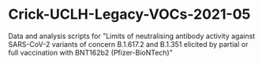 # Crick-UCLH-Legacy-VOCs-2021-05
Data and analysis scripts for "Limits of neutralising antibody activity against SARS-CoV-2 variants of concern B.1.617.2 and B.1.351 elicited by partial or full vaccination with BNT162b2 (Pfizer-BioNTech)"

